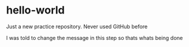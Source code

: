 # hello-world
Just a new practice repository. Never used GitHub before

I was told to change the message in this step so thats whats being done
